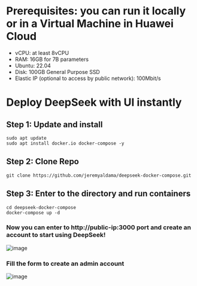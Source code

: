 # Prerequisites: you can run it locally or in a Virtual Machine in Huawei Cloud
- vCPU: at least 8vCPU
- RAM: 16GB for 7B parameters
- Ubuntu: 22.04
- Disk: 100GB General Purpose SSD
- Elastic IP (optional to access by public network): 100Mbit/s 
# Deploy DeepSeek with UI instantly

## Step 1: Update and install
```
sudo apt update
sudo apt install docker.io docker-compose -y
```

## Step 2: Clone Repo
```
git clone https://github.com/jeremyaldama/deepseek-docker-compose.git
```

## Step 3: Enter to the directory and run containers
```
cd deepseek-docker-compose
docker-compose up -d
```
### Now you can enter to http://public-ip:3000 port and create an account to start using DeepSeek!
![image](https://github.com/user-attachments/assets/00b265dc-0a0d-467b-b54b-627058ef8e1a)

### Fill the form to create an admin account
![image](https://github.com/user-attachments/assets/3f9655f1-0cf4-489c-88be-31fd5eeedbff)

